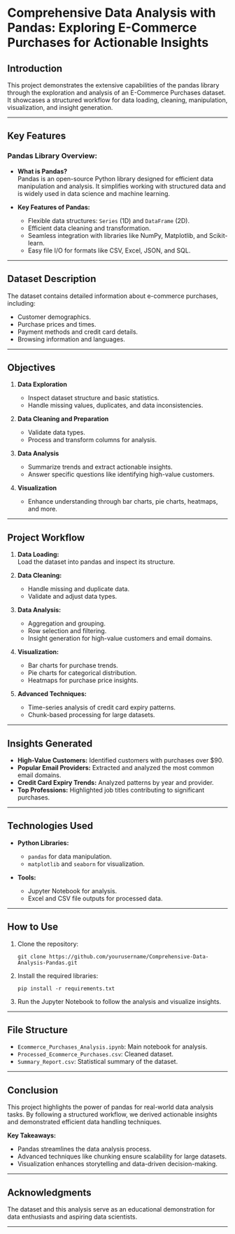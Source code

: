 # Comprehensive Data Analysis with Pandas: Exploring E-Commerce Purchases for Actionable Insights

## Introduction

This project demonstrates the extensive capabilities of the pandas library through the exploration and analysis of an E-Commerce Purchases dataset. It showcases a structured workflow for data loading, cleaning, manipulation, visualization, and insight generation.

---

## Key Features

### Pandas Library Overview:
- **What is Pandas?**  
  Pandas is an open-source Python library designed for efficient data manipulation and analysis. It simplifies working with structured data and is widely used in data science and machine learning.

- **Key Features of Pandas:**  
  - Flexible data structures: `Series` (1D) and `DataFrame` (2D).  
  - Efficient data cleaning and transformation.  
  - Seamless integration with libraries like NumPy, Matplotlib, and Scikit-learn.  
  - Easy file I/O for formats like CSV, Excel, JSON, and SQL.

---

## Dataset Description

The dataset contains detailed information about e-commerce purchases, including:
- Customer demographics.
- Purchase prices and times.
- Payment methods and credit card details.
- Browsing information and languages.

---

## Objectives

1. **Data Exploration**  
   - Inspect dataset structure and basic statistics.  
   - Handle missing values, duplicates, and data inconsistencies.

2. **Data Cleaning and Preparation**  
   - Validate data types.  
   - Process and transform columns for analysis.

3. **Data Analysis**  
   - Summarize trends and extract actionable insights.  
   - Answer specific questions like identifying high-value customers.

4. **Visualization**  
   - Enhance understanding through bar charts, pie charts, heatmaps, and more.

---

## Project Workflow

1. **Data Loading:**  
   Load the dataset into pandas and inspect its structure.  

2. **Data Cleaning:**  
   - Handle missing and duplicate data.  
   - Validate and adjust data types.

3. **Data Analysis:**  
   - Aggregation and grouping.  
   - Row selection and filtering.  
   - Insight generation for high-value customers and email domains.

4. **Visualization:**  
   - Bar charts for purchase trends.  
   - Pie charts for categorical distribution.  
   - Heatmaps for purchase price insights.

5. **Advanced Techniques:**  
   - Time-series analysis of credit card expiry patterns.  
   - Chunk-based processing for large datasets.

---

## Insights Generated

- **High-Value Customers:** Identified customers with purchases over $90.
- **Popular Email Providers:** Extracted and analyzed the most common email domains.
- **Credit Card Expiry Trends:** Analyzed patterns by year and provider.
- **Top Professions:** Highlighted job titles contributing to significant purchases.

---

## Technologies Used

- **Python Libraries:**  
  - `pandas` for data manipulation.  
  - `matplotlib` and `seaborn` for visualization.  

- **Tools:**  
  - Jupyter Notebook for analysis.  
  - Excel and CSV file outputs for processed data.  

---

## How to Use

1. Clone the repository:
   ```
   git clone https://github.com/yourusername/Comprehensive-Data-Analysis-Pandas.git
   ```
2. Install the required libraries:
   ```
   pip install -r requirements.txt
   ```
3. Run the Jupyter Notebook to follow the analysis and visualize insights.

---

## File Structure

- `Ecommerce_Purchases_Analysis.ipynb`: Main notebook for analysis.  
- `Processed_Ecommerce_Purchases.csv`: Cleaned dataset.  
- `Summary_Report.csv`: Statistical summary of the dataset.

---

## Conclusion

This project highlights the power of pandas for real-world data analysis tasks. By following a structured workflow, we derived actionable insights and demonstrated efficient data handling techniques.  

**Key Takeaways:**  
- Pandas streamlines the data analysis process.  
- Advanced techniques like chunking ensure scalability for large datasets.  
- Visualization enhances storytelling and data-driven decision-making.  

---

## Acknowledgments

The dataset and this analysis serve as an educational demonstration for data enthusiasts and aspiring data scientists.

---
